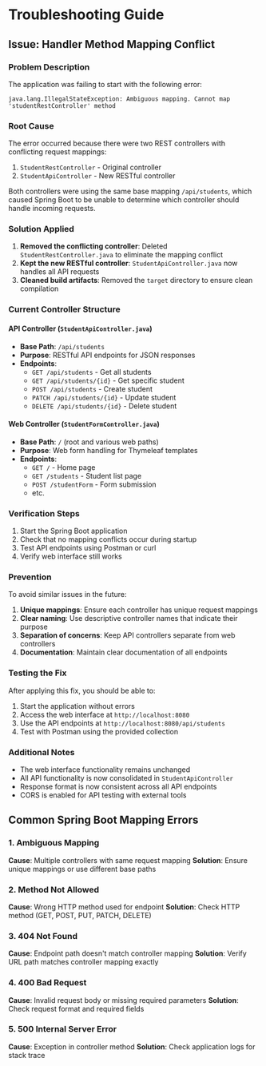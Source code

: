 # Troubleshooting Guide

## Issue: Handler Method Mapping Conflict

### Problem Description
The application was failing to start with the following error:
```
java.lang.IllegalStateException: Ambiguous mapping. Cannot map 'studentRestController' method
```

### Root Cause
The error occurred because there were two REST controllers with conflicting request mappings:
1. `StudentRestController` - Original controller
2. `StudentApiController` - New RESTful controller

Both controllers were using the same base mapping `/api/students`, which caused Spring Boot to be unable to determine which controller should handle incoming requests.

### Solution Applied
1. **Removed the conflicting controller**: Deleted `StudentRestController.java` to eliminate the mapping conflict
2. **Kept the new RESTful controller**: `StudentApiController.java` now handles all API requests
3. **Cleaned build artifacts**: Removed the `target` directory to ensure clean compilation

### Current Controller Structure

#### API Controller (`StudentApiController.java`)
- **Base Path**: `/api/students`
- **Purpose**: RESTful API endpoints for JSON responses
- **Endpoints**:
  - `GET /api/students` - Get all students
  - `GET /api/students/{id}` - Get specific student
  - `POST /api/students` - Create student
  - `PATCH /api/students/{id}` - Update student
  - `DELETE /api/students/{id}` - Delete student

#### Web Controller (`StudentFormController.java`)
- **Base Path**: `/` (root and various web paths)
- **Purpose**: Web form handling for Thymeleaf templates
- **Endpoints**:
  - `GET /` - Home page
  - `GET /students` - Student list page
  - `POST /studentForm` - Form submission
  - etc.

### Verification Steps
1. Start the Spring Boot application
2. Check that no mapping conflicts occur during startup
3. Test API endpoints using Postman or curl
4. Verify web interface still works

### Prevention
To avoid similar issues in the future:
1. **Unique mappings**: Ensure each controller has unique request mappings
2. **Clear naming**: Use descriptive controller names that indicate their purpose
3. **Separation of concerns**: Keep API controllers separate from web controllers
4. **Documentation**: Maintain clear documentation of all endpoints

### Testing the Fix
After applying this fix, you should be able to:
1. Start the application without errors
2. Access the web interface at `http://localhost:8080`
3. Use the API endpoints at `http://localhost:8080/api/students`
4. Test with Postman using the provided collection

### Additional Notes
- The web interface functionality remains unchanged
- All API functionality is now consolidated in `StudentApiController`
- Response format is now consistent across all API endpoints
- CORS is enabled for API testing with external tools

## Common Spring Boot Mapping Errors

### 1. Ambiguous Mapping
**Cause**: Multiple controllers with same request mapping
**Solution**: Ensure unique mappings or use different base paths

### 2. Method Not Allowed
**Cause**: Wrong HTTP method used for endpoint
**Solution**: Check HTTP method (GET, POST, PUT, PATCH, DELETE)

### 3. 404 Not Found
**Cause**: Endpoint path doesn't match controller mapping
**Solution**: Verify URL path matches controller mapping exactly

### 4. 400 Bad Request
**Cause**: Invalid request body or missing required parameters
**Solution**: Check request format and required fields

### 5. 500 Internal Server Error
**Cause**: Exception in controller method
**Solution**: Check application logs for stack trace